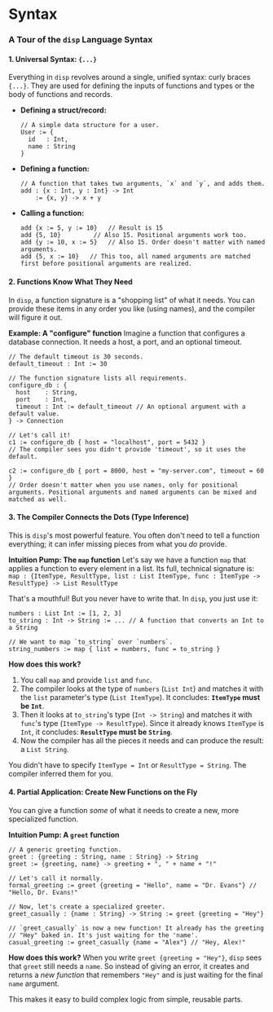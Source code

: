 # Syntax

### A Tour of the `disp` Language Syntax

#### 1. Universal Syntax: `{...}`

Everything in `disp` revolves around a single, unified syntax: curly braces `{...}`. They are used for defining the inputs of functions and types or the body of functions and records.

*   **Defining a struct/record:**
    ```disp
    // A simple data structure for a user.
    User := {
      id   : Int,
      name : String
    }
    ```

*   **Defining a function:**
    ```disp
    // A function that takes two arguments, `x` and `y`, and adds them.
    add : {x : Int, y : Int} -> Int
		:= {x, y} -> x + y
    ```

*   **Calling a function:**
    ```disp
    add {x := 5, y := 10}   // Result is 15
    add {5, 10}         // Also 15. Positional arguments work too.
    add {y := 10, x := 5}   // Also 15. Order doesn't matter with named arguments.
	add {5, x := 10}   // This too, all named arguments are matched first before positional arguments are realized.
    ```

#### 2. Functions Know What They Need

In `disp`, a function signature is a "shopping list" of what it needs. You can provide these items in any order you like (using names), and the compiler will figure it out.

**Example: A "configure" function**
Imagine a function that configures a database connection. It needs a host, a port, and an optional timeout.

```disp
// The default timeout is 30 seconds.
default_timeout : Int := 30

// The function signature lists all requirements.
configure_db : {
  host    : String,
  port    : Int,
  timeout : Int := default_timeout // An optional argument with a default value.
} -> Connection

// Let's call it!
c1 := configure_db { host = "localhost", port = 5432 }
// The compiler sees you didn't provide 'timeout', so it uses the default.

c2 := configure_db { port = 8000, host = "my-server.com", timeout = 60 }
// Order doesn't matter when you use names, only for positional arguments. Positional arguments and named arguments can be mixed and matched as well.
```

#### 3. The Compiler Connects the Dots (Type Inference)

This is `disp`'s most powerful feature. You often don't need to tell a function everything; it can infer missing pieces from what you *do* provide.

**Intuition Pump: The `map` function**
Let's say we have a function `map` that applies a function to every element in a list. Its full, technical signature is:
`map : {ItemType, ResultType, list : List ItemType, func : ItemType -> ResultType} -> List ResultType`

That's a mouthful! But you never have to write that. In `disp`, you just use it:

```disp
numbers : List Int := [1, 2, 3]
to_string : Int -> String := ... // A function that converts an Int to a String

// We want to map `to_string` over `numbers`.
string_numbers := map { list = numbers, func = to_string }
```

**How does this work?**
1.  You call `map` and provide `list` and `func`.
2.  The compiler looks at the type of `numbers` (`List Int`) and matches it with the `list` parameter's type (`List ItemType`). It concludes: **`ItemType` must be `Int`**.
3.  Then it looks at `to_string`'s type (`Int -> String`) and matches it with `func`'s type (`ItemType -> ResultType`). Since it already knows `ItemType` is `Int`, it concludes: **`ResultType` must be `String`**.
4.  Now the compiler has all the pieces it needs and can produce the result: a `List String`.

You didn't have to specify `ItemType = Int` or `ResultType = String`. The compiler inferred them for you.

#### 4. Partial Application: Create New Functions on the Fly

You can give a function *some* of what it needs to create a new, more specialized function.

**Intuition Pump: A `greet` function**

```disp
// A generic greeting function.
greet : {greeting : String, name : String} -> String
greet := {greeting, name} -> greeting + ", " + name + "!"

// Let's call it normally.
formal_greeting := greet {greeting = "Hello", name = "Dr. Evans"} // "Hello, Dr. Evans!"

// Now, let's create a specialized greeter.
greet_casually : {name : String} -> String := greet {greeting = "Hey"}

// `greet_casually` is now a new function! It already has the greeting
// "Hey" baked in. It's just waiting for the 'name'.
casual_greeting := greet_casually {name = "Alex"} // "Hey, Alex!"
```

**How does this work?**
When you write `greet {greeting = "Hey"}`, `disp` sees that `greet` still needs a `name`. So instead of giving an error, it creates and returns a *new function* that remembers `"Hey"` and is just waiting for the final `name` argument.

This makes it easy to build complex logic from simple, reusable parts.
